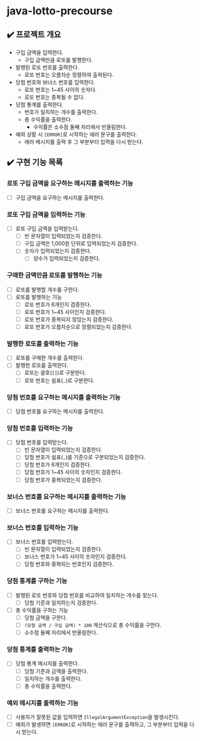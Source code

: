 # java-lotto-precourse

## ✔️ 프로젝트 개요

- 구입 금액을 입력한다.
  - 구입 금액만큼 로또를 발행한다.
- 발행된 로또 번호를 출력한다.
  - 로또 번호는 오름차순 정렬하여 출력된다.
- 당첨 번호와 보너스 번호를 입력한다.
  - 로또 번호는 1~45 사이의 숫자다.
  - 로또 번호는 중복될 수 없다.
- 당첨 통계를 출력한다.
  - 번호가 일치하는 개수를 출력한다.
  - 총 수익률을 출력한다.
    - 수익률은 소수점 둘째 자리에서 반올림한다.
- 예외 상황 시 `[ERROR]`로 시작하는 에러 문구를 출력한다.
  - 에러 메시지를 출력 후 그 부분부터 입력을 다시 받는다.

## ✔️ 구현 기능 목록

### 로또 구입 금액을 요구하는 메시지를 출력하는 기능
- [ ] 구입 금액을 요구하는 메시지를 출력한다.

### 로또 구입 금액을 입력하는 기능
- [ ] 로또 구입 금액을 입력받는다.
  - [ ] 빈 문자열이 입력되었는지 검증한다.
  - [ ] 구입 금액은 1,000원 단위로 입력되었는지 검증한다.
  - [ ] 숫자가 입력되었는지 검증한다.
    - [ ] 양수가 입력되었는지 검증한다.

### 구매한 금액만큼 로또를 발행하는 기능
- [ ] 로또를 발행할 개수를 구한다.
- [ ] 로또를 발행하는 기능
  - [ ] 로또 번호가 6개인지 검증한다.
  - [ ] 로또 번호가 1~45 사이인지 검증한다.
  - [ ] 로또 번호가 중복되지 않았는지 검증한다.
  - [ ] 로또 번호가 오름차순으로 정렬되었는지 검증한다.

### 발행한 로또를 출력하는 기능
- [ ] 로또를 구매한 개수를 출력한다.
- [ ] 발행한 로또를 출력한다.
  - [ ] 로또는 괄호(`[]`)로 구분한다.
  - [ ] 로또 번호는 쉼표(`,`)로 구분한다.

### 당첨 번호를 요구하는 메시지를 출력하는 기능
- [ ] 당첨 번호를 요구하는 메시지를 출력한다.

### 당첨 번호를 입력하는 기능
- [ ] 당첨 번호를 입력받는다.
  - [ ] 빈 문자열이 입력되었는지 검증한다.
  - [ ] 당첨 번호가 쉼표(`,`)를 기준으로 구분되었는지 검증한다.
  - [ ] 당첨 번호가 6개인지 검증한다.
  - [ ] 당첨 번호가 1~45 사이의 숫자인지 검증한다.
  - [ ] 당첨 번호가 중복되었는지 검증한다.

### 보너스 번호를 요구하는 메시지를 출력하는 기능
- [ ] 보너스 번호를 요구하는 메시지를 출력한다.

### 보너스 번호를 입력하는 기능
- [ ] 보너스 번호를 입력받는다.
  - [ ] 빈 문자열이 입력되었는지 검증한다.
  - [ ] 보너스 번호가 1~45 사이의 숫자인지 검증한다.
  - [ ] 당첨 번호와 중복되는 번호인지 검증한다.

### 당첨 통계를 구하는 기능
- [ ] 발행된 로또 번호와 당첨 번호를 비교하여 일치하는 개수를 찾는다.
  - [ ] 당첨 기준과 일치하는지 검증한다.
- [ ] 총 수익률을 구하는 기능
  - [ ] 당첨 금액을 구한다.
  - [ ] `(당첨 금액 / 구입 금액) * 100` 계산식으로 총 수익률을 구한다.
  - [ ] 소수점 둘째 자리에서 반올림한다.

### 당첨 통계를 출력하는 기능
- [ ] 당첨 통계 메시지를 출력한다.
  - [ ] 당첨 기준과 금액을 출력한다.
  - [ ] 일치하는 개수를 출력한다.
  - [ ] 총 수익률을 출력한다.

### 예외 메시지를 출력하는 기능
- [ ] 사용자가 잘못된 값을 입력하면 `IllegalArgumentException`을 발생시킨다.
- [ ] 예외가 발생하면 `[ERROR]`로 시작하는 에러 문구를 출력하고, 그 부분부터 입력을 다시 받는다.